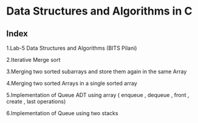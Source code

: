 # Data Structures and Algorithms in C 
Index
---------------------------------------
1.Lab-5 </t> Data Structures and Algorithms (BITS Pilani)

2.Iterative Merge sort 

3.Merging two sorted subarrays and store them again in the same Array 

4.Merging two sorted Arrays in a single sorted array 

5.Implementation of Queue ADT using array ( enqueue , dequeue , front , create , last operations)

6.Implementation of Queue using two stacks 

